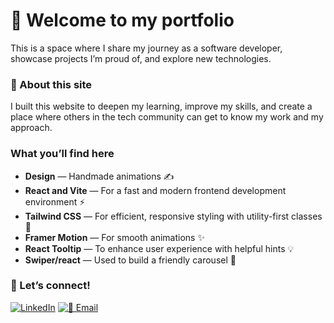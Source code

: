# 👋 Welcome to my portfolio 
This is a space where I share my journey as a software developer, showcase projects I’m proud of, and explore new technologies.

### 🔗 About this site
I built this website to deepen my learning, improve my skills, and create a place where others in the tech community can get to know my work and my approach.

### What you’ll find here
- **Design** — Handmade animations ✍️
- **React and Vite** — For a fast and modern frontend development environment ⚡  
- **Tailwind CSS** — For efficient, responsive styling with utility-first classes 🎨  
- **Framer Motion** — For smooth animations ✨  
- **React Tooltip** — To enhance user experience with helpful hints 💡  
- **Swiper/react** — Used to build a friendly carousel 📱

### 🌸 Let’s connect!  
[![LinkedIn](https://img.shields.io/badge/-LinkedIn-0077B5?style=for-the-badge&logoColor=white)](https://www.linkedin.com/in/louise-kuana/)
[![📧 Email](https://img.shields.io/badge/Send_a_message-ff6fa1?style=for-the-badge&logo=gmail&logoColor=white)](mailto:louisekuana@gmail.com)